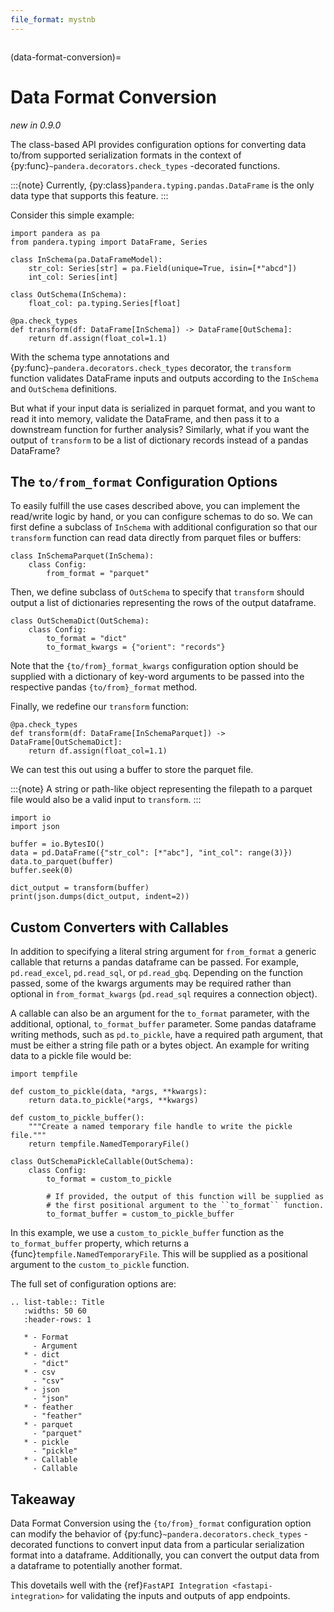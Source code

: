 ```yaml
---
file_format: mystnb
---
```


```{currentmodule} pandera
```

(data-format-conversion)=

# Data Format Conversion

*new in 0.9.0*

The class-based API provides configuration options for converting data to/from
supported serialization formats in the context of
{py:func}`~pandera.decorators.check_types` -decorated functions.

:::{note}
Currently, {py:class}`pandera.typing.pandas.DataFrame` is the only data
type that supports this feature.
:::

Consider this simple example:

```{code-cell} python
import pandera as pa
from pandera.typing import DataFrame, Series

class InSchema(pa.DataFrameModel):
    str_col: Series[str] = pa.Field(unique=True, isin=[*"abcd"])
    int_col: Series[int]

class OutSchema(InSchema):
    float_col: pa.typing.Series[float]

@pa.check_types
def transform(df: DataFrame[InSchema]) -> DataFrame[OutSchema]:
    return df.assign(float_col=1.1)
```

With the schema type annotations and
{py:func}`~pandera.decorators.check_types` decorator, the `transform`
function validates DataFrame inputs and outputs according to the `InSchema`
and `OutSchema` definitions.

But what if your input data is serialized in parquet format, and you want to
read it into memory, validate the DataFrame, and then pass it to a downstream
function for further analysis? Similarly, what if you want the output of
`transform` to be a list of dictionary records instead of a pandas DataFrame?

## The `to/from_format` Configuration Options

To easily fulfill the use cases described above, you can implement the
read/write logic by hand, or you can configure schemas to do so. We can first
define a subclass of `InSchema` with additional configuration so that our
`transform` function can read data directly from parquet files or buffers:

```{code-cell} python
class InSchemaParquet(InSchema):
    class Config:
        from_format = "parquet"
```

Then, we define subclass of `OutSchema` to specify that `transform`
should output a list of dictionaries representing the rows of the output
dataframe.

```{code-cell} python
class OutSchemaDict(OutSchema):
    class Config:
        to_format = "dict"
        to_format_kwargs = {"orient": "records"}
```

Note that the `{to/from}_format_kwargs` configuration option should be
supplied with a dictionary of key-word arguments to be passed into the
respective pandas `{to/from}_format` method.

Finally, we redefine our `transform` function:

```{code-cell} python
@pa.check_types
def transform(df: DataFrame[InSchemaParquet]) -> DataFrame[OutSchemaDict]:
    return df.assign(float_col=1.1)
```

We can test this out using a buffer to store the parquet file.

:::{note}
A string or path-like object representing the filepath to a parquet file
would also be a valid input to `transform`.
:::

```{code-cell} python
import io
import json

buffer = io.BytesIO()
data = pd.DataFrame({"str_col": [*"abc"], "int_col": range(3)})
data.to_parquet(buffer)
buffer.seek(0)

dict_output = transform(buffer)
print(json.dumps(dict_output, indent=2))
```

## Custom Converters with Callables

In addition to specifying a literal string argument for `from_format` a
generic callable that returns a pandas dataframe can be passed. For example,
`pd.read_excel`, `pd.read_sql`, or `pd.read_gbq`. Depending on the function
passed, some of the kwargs arguments may be required rather than optional in
`from_format_kwargs` (`pd.read_sql` requires a connection object).

A callable can also be an argument for the `to_format` parameter, with the
additional, optional, `to_format_buffer` parameter. Some pandas dataframe writing
methods, such as `pd.to_pickle`, have a required path argument, that must be
either a string file path or a bytes object. An example for writing data to a
pickle file would be:

```{code-cell} python
import tempfile

def custom_to_pickle(data, *args, **kwargs):
    return data.to_pickle(*args, **kwargs)

def custom_to_pickle_buffer():
    """Create a named temporary file handle to write the pickle file."""
    return tempfile.NamedTemporaryFile()

class OutSchemaPickleCallable(OutSchema):
    class Config:
        to_format = custom_to_pickle

        # If provided, the output of this function will be supplied as
        # the first positional argument to the ``to_format`` function.
        to_format_buffer = custom_to_pickle_buffer
```

In this example, we use a `custom_to_pickle_buffer` function as the
`to_format_buffer` property, which returns a {func}`tempfile.NamedTemporaryFile`.
This will be supplied as a positional argument to the `custom_to_pickle`
function.

The full set of configuration options are:

```{eval-rst}
.. list-table:: Title
   :widths: 50 60
   :header-rows: 1

   * - Format
     - Argument
   * - dict
     - "dict"
   * - csv
     - "csv"
   * - json
     - "json"
   * - feather
     - "feather"
   * - parquet
     - "parquet"
   * - pickle
     - "pickle"
   * - Callable
     - Callable
```

## Takeaway

Data Format Conversion using the `{to/from}_format` configuration option
can modify the behavior of {py:func}`~pandera.decorators.check_types` -decorated
functions to convert input data from a particular serialization format into
a dataframe. Additionally, you can convert the output data from a dataframe to
potentially another format.

This dovetails well with the {ref}`FastAPI Integration <fastapi-integration>`
for validating the inputs and outputs of app endpoints.
